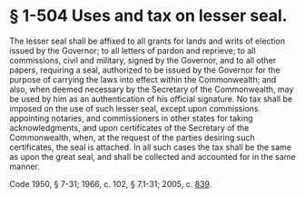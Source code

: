 # § 1-504 Uses and tax on lesser seal.

<p>The lesser seal shall be affixed to all grants for lands and writs of election issued by the Governor; to all letters of pardon and reprieve; to all commissions, civil and military, signed by the Governor, and to all other papers, requiring a seal, authorized to be issued by the Governor for the purpose of carrying the laws into effect within the Commonwealth; and also, when deemed necessary by the Secretary of the Commonwealth, may be used by him as an authentication of his official signature. No tax shall be imposed on the use of such lesser seal, except upon commissions appointing notaries, and commissioners in other states for taking acknowledgments, and upon certificates of the Secretary of the Commonwealth, when, at the request of the parties desiring such certificates, the seal is attached. In all such cases the tax shall be the same as upon the great seal, and shall be collected and accounted for in the same manner.</p><p>Code 1950, § 7-31; 1966, c. 102, § 7.1-31; 2005, c. <a href='http://lis.virginia.gov/cgi-bin/legp604.exe?051+ful+CHAP0839'>839</a>.</p>